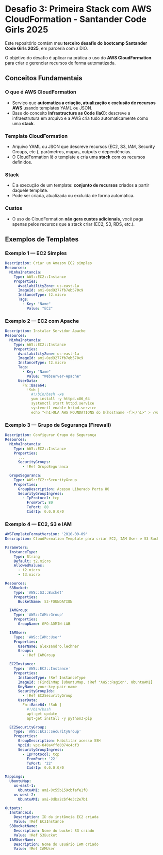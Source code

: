 # Desafio 3: Primeira Stack com AWS CloudFormation - Santander Code Girls 2025

Este repositório contém meu **terceiro desafio do bootcamp Santander Code Girls 2025**, em parceria com a DIO.

O objetivo do desafio é aplicar na prática o uso do **AWS CloudFormation** para criar e gerenciar recursos de forma automatizada.

## Conceitos Fundamentais

### O que é AWS CloudFormation
- Serviço que **automatiza a criação, atualização e exclusão de recursos AWS** usando templates YAML ou JSON.
- Base do conceito **Infrastructure as Code (IaC)**: descreve a infraestrutura em arquivo e a AWS cria tudo automaticamente como uma **stack**.

### Template CloudFormation
- Arquivo YAML ou JSON que descreve recursos (EC2, S3, IAM, Security Groups, etc.), parâmetros, mapas, outputs e dependências.
- O CloudFormation lê o template e cria uma **stack** com os recursos definidos.

### Stack
- É a execução de um template: **conjunto de recursos** criados a partir daquele template.
- Pode ser criada, atualizada ou excluída de forma automática.

### Custos
- O uso do CloudFormation **não gera custos adicionais**, você paga apenas pelos recursos que a stack criar (EC2, S3, RDS, etc.).

## Exemplos de Templates

### Exemplo 1 — EC2 Simples
```yaml
Description: Criar um Amazon EC2 simples
Resources:
  MinhaInstancia:
    Type: AWS::EC2::Instance
    Properties:
      AvailabilityZone: us-east-1a
      ImageId: ami-0ed9277fb7eb570c9
      InstanceType: t2.micro
      Tags:
        - Key: "Name"
          Value: "EC2"
```

### Exemplo 2 — EC2 com Apache
```yaml
Description: Instalar Servidor Apache
Resources:
  MinhaInstancia:
    Type: AWS::EC2::Instance
    Properties:
      AvailabilityZone: us-east-1a
      ImageId: ami-0ed9277fb7eb570c9
      InstanceType: t2.micro
      Tags:
        - Key: "Name"
          Value: "Webserver-Apache"
      UserData:
        Fn::Base64:
          !Sub |
            #!/bin/bash -xe
            yum install -y httpd.x86_64
            systemctl start httpd.service
            systemctl enable httpd.service
            echo "<h1>OLA AWS FOUNDATIONS do $(hostname -f)</h1>" > /var/www/html/index.html
```

### Exemplo 3 — Grupo de Segurança (Firewall)
```yaml
Description: Configurar Grupo de Segurança
Resources:
  MinhaInstancia:
    Type: AWS::EC2::Instance
    Properties:
      ...
      SecurityGroups:
        - !Ref GrupoSeguranca

  GrupoSeguranca:
    Type: AWS::EC2::SecurityGroup
    Properties:
      GroupDescription: Acesso Liberado Porta 80
      SecurityGroupIngress:
        - IpProtocol: tcp
          FromPort: 80
          ToPort: 80
          CidrIp: 0.0.0.0/0
```

### Exemplo 4 — EC2, S3 e IAM
```yaml
AWSTemplateFormatVersion: '2010-09-09'
Description: CloudFormation Template para criar EC2, IAM User e S3 Bucket

Parameters:
  InstanceType:
    Type: String
    Default: t2.micro
    AllowedValues:
      - t2.micro
      - t3.micro

Resources:
  S3Bucket:
    Type: 'AWS::S3::Bucket'
    Properties:
      BucketName: S3-FOUNDATION

  IAMGroup:
    Type: 'AWS::IAM::Group'
    Properties:
      GroupName: GPO-ADMIN-LAB

  IAMUser:
    Type: 'AWS::IAM::User'
    Properties:
      UserName: alexsandro.lechner
      Groups:
        - !Ref IAMGroup

  EC2Instance:
    Type: 'AWS::EC2::Instance'
    Properties:
      InstanceType: !Ref InstanceType
      ImageId: !FindInMap [UbuntuMap, !Ref "AWS::Region", UbuntuAMI]
      KeyName: your-key-pair-name
      SecurityGroupIds:
        - !Ref EC2SecurityGroup
      UserData:
        Fn::Base64: !Sub |
          #!/bin/bash
          apt-get update
          apt-get install -y python3-pip

  EC2SecurityGroup:
    Type: 'AWS::EC2::SecurityGroup'
    Properties:
      GroupDescription: Habilitar acesso SSH
      VpcId: vpc-040a4ffd0374c4cf3
      SecurityGroupIngress:
        - IpProtocol: tcp
          FromPort: '22'
          ToPort: '22'
          CidrIp: 0.0.0.0/0

Mappings:
  UbuntuMap:
    us-east-1:
      UbuntuAMI: ami-0c55b159cbfafe1f0
    us-west-2:
      UbuntuAMI: ami-0dba2cbf4e3c2e7b1

Outputs:
  InstanceId:
    Description: ID da instância EC2 criada
    Value: !Ref EC2Instance
  S3BucketName:
    Description: Nome do bucket S3 criado
    Value: !Ref S3Bucket
  IAMUserName:
    Description: Nome do usuário IAM criado
    Value: !Ref IAMUser
```
